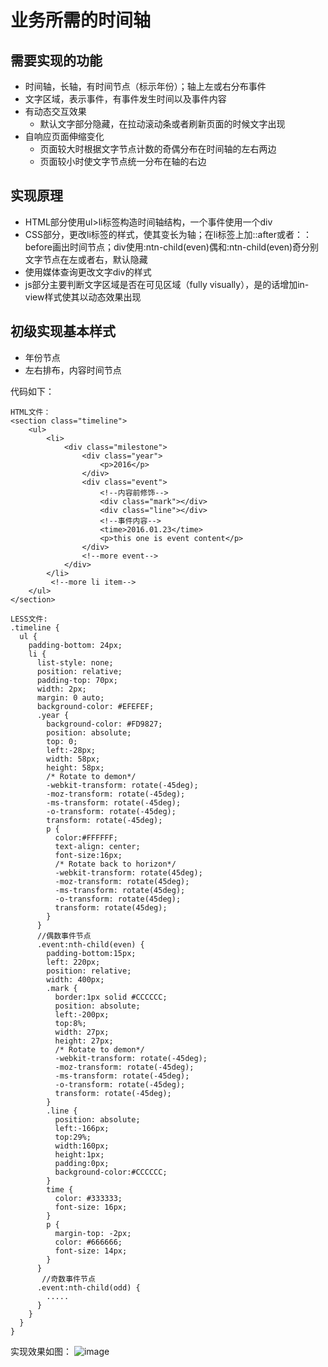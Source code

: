 # 业务所需的时间轴
## 需要实现的功能
- 时间轴，长轴，有时间节点（标示年份）；轴上左或右分布事件
- 文字区域，表示事件，有事件发生时间以及事件内容
- 有动态交互效果
    - 默认文字部分隐藏，在拉动滚动条或者刷新页面的时候文字出现
- 自响应页面伸缩变化
    - 页面较大时根据文字节点计数的奇偶分布在时间轴的左右两边
    - 页面较小时使文字节点统一分布在轴的右边
## 实现原理
- HTML部分使用ul>li标签构造时间轴结构，一个事件使用一个div
- CSS部分，更改li标签的样式，使其变长为轴；在li标签上加::after或者：：before画出时间节点；div使用:ntn-child(even)偶和:ntn-child(even)奇分别文字节点在左或者右，默认隐藏
- 使用媒体查询更改文字div的样式
- js部分主要判断文字区域是否在可见区域（fully visually），是的话增加in-view样式使其以动态效果出现

## 初级实现基本样式
- 年份节点
- 左右排布，内容时间节点

代码如下：
```
HTML文件：
<section class="timeline">
    <ul>
        <li>
            <div class="milestone">
                <div class="year">
                    <p>2016</p>
                </div>
                <div class="event">
                    <!--内容前修饰-->
                    <div class="mark"></div>
                    <div class="line"></div>
                    <!--事件内容-->
                    <time>2016.01.23</time>
                    <p>this one is event content</p>
                </div>
                <!--more event-->
            </div>
        </li>
         <!--more li item-->
    </ul>
</section>
```
```
LESS文件:
.timeline {
  ul {
    padding-bottom: 24px;
    li {
      list-style: none;
      position: relative;
      padding-top: 70px;
      width: 2px;
      margin: 0 auto;
      background-color: #EFEFEF;
      .year {
        background-color: #FD9827;
        position: absolute;
        top: 0;
        left:-28px;
        width: 58px;
        height: 58px;
        /* Rotate to demon*/
        -webkit-transform: rotate(-45deg);
        -moz-transform: rotate(-45deg);
        -ms-transform: rotate(-45deg);
        -o-transform: rotate(-45deg);
        transform: rotate(-45deg);
        p {
          color:#FFFFFF;
          text-align: center;
          font-size:16px;
          /* Rotate back to horizon*/
          -webkit-transform: rotate(45deg);
          -moz-transform: rotate(45deg);
          -ms-transform: rotate(45deg);
          -o-transform: rotate(45deg);
          transform: rotate(45deg);
        }
      }
      //偶数事件节点
      .event:nth-child(even) {
        padding-bottom:15px;
        left: 220px;
        position: relative;
        width: 400px;
        .mark {
          border:1px solid #CCCCCC;
          position: absolute;
          left:-200px;
          top:8%;
          width: 27px;
          height: 27px;
          /* Rotate to demon*/
          -webkit-transform: rotate(-45deg);
          -moz-transform: rotate(-45deg);
          -ms-transform: rotate(-45deg);
          -o-transform: rotate(-45deg);
          transform: rotate(-45deg);
        }
        .line {
          position: absolute;
          left:-166px;
          top:29%;
          width:160px;
          height:1px;
          padding:0px;
          background-color:#CCCCCC;
        }
        time {
          color: #333333;
          font-size: 16px;
        }
        p {
          margin-top: -2px;
          color: #666666;
          font-size: 14px;
        }
      }
       //奇数事件节点
      .event:nth-child(odd) {
        .....
      }
    }
  }
}
```
实现效果如图：
![image](http://osgsqkt7d.bkt.clouddn.com/%E5%B1%8F%E5%B9%95%E5%BF%AB%E7%85%A7%202018-05-18%20%E4%B8%8B%E5%8D%883.10.45.png)